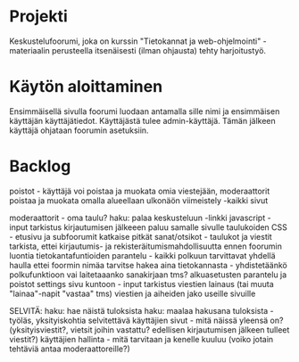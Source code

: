 

# Projekti

Keskustelufoorumi, joka on kurssin "Tietokannat ja web-ohjelmointi" -materiaalin perusteella itsenäisesti (ilman ohjausta) tehty harjoitustyö.


# Käytön aloittaminen

Ensimmäisellä sivulla foorumi luodaan antamalla sille nimi ja ensimmäisen käyttäjän käyttäjätiedot. Käyttäjästä tulee admin-käyttäjä. Tämän jälkeen käyttäjä ohjataan foorumin asetuksiin.


# Backlog
poistot - käyttäjä voi poistaa ja muokata omia viestejään, moderaattorit poistaa ja muokata omalla alueellaan
ulkonäön viimeistely -kaikki sivut

moderaattorit - oma taulu?
haku: palaa keskusteluun -linkki
javascript - input tarkistus
kirjautumisen jälkeeen paluu samalle sivulle
taulukoiden CSS - etusivu ja subfoorumit
katkaise pitkät sanat/otsikot - taulukot ja viestit
tarkista, ettei kirjautumis- ja rekisteräitumismahdollisuutta ennen foorumin luontia
tietokantafuntioiden parantelu - kaikki polkuun tarvittavat yhdellä haulla
ettei foormin nimäa tarvitse hakea aina tietokannasta - yhdistetäänkö polkufunktioon vai laitetaaanko sanakirjaan tms?
alkuasetusten parantelu ja poistot
settings sivu kuntoon - input tarkistus
viestien lainaus (tai muuta "lainaa"-napit "vastaa" tms)
viestien ja aiheiden jako useille sivuille

SELVITÄ:
haku: hae näistä tuloksista
haku: maalaa hakusana tuloksista - työläs, yksityiskohtia selvitettävä
käyttäjien sivut - mitä näissä yleensä on? (yksityisviestit?, vietsit joihin vastattu? edellisen kirjautumisen jälkeen tulleet viestit?)
käyttäjien hallinta - mitä tarvitaan ja kenelle kuuluu (voiko jotain tehtäviä antaa moderaattoreille?)








